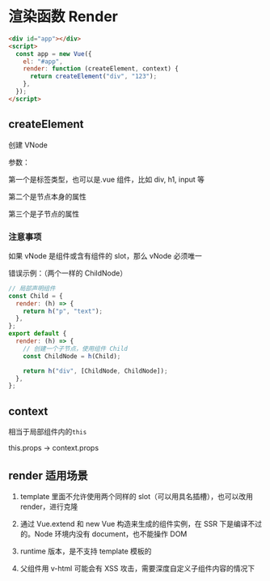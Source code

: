 # 渲染函数 Render

```html
<div id="app"></div>
<script>
  const app = new Vue({
    el: "#app",
    render: function (createElement, context) {
      return createElement("div", "123");
    },
  });
</script>
```

## createElement

创建 VNode

参数：

第一个是标签类型，也可以是.vue 组件，比如 div, h1, input 等

第二个是节点本身的属性

第三个是子节点的属性

### 注意事项

如果 vNode 是组件或含有组件的 slot，那么 vNode 必须唯一

错误示例：（两个一样的 ChildNode）

```js
// 局部声明组件
const Child = {
  render: (h) => {
    return h("p", "text");
  },
};
export default {
  render: (h) => {
    // 创建一个子节点，使用组件 Child
    const ChildNode = h(Child);

    return h("div", [ChildNode, ChildNode]);
  },
};
```

## context

相当于局部组件内的`this`

this.props -\> context.props

## render 适用场景

1. template 里面不允许使用两个同样的 slot（可以用具名插槽），也可以改用 render，进行克隆

2. 通过 Vue.extend 和 new Vue 构造来生成的组件实例，在 SSR 下是编译不过的。Node 环境内没有 document，也不能操作 DOM

3. runtime 版本，是不支持 template 模板的

4. 父组件用 v-html 可能会有 XSS 攻击，需要深度自定义子组件内容的情况下
